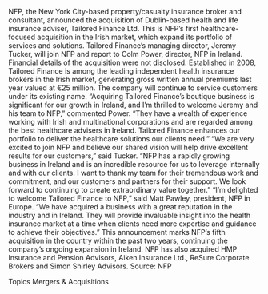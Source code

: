 NFP, the New York City-based property/casualty insurance broker and consultant, announced the acquisition of Dublin-based health and life insurance adviser, Tailored Finance Ltd.
This is NFP’s first healthcare-focused acquisition in the Irish market, which expand its portfolio of services and solutions. Tailored Finance’s managing director, Jeremy Tucker, will join NFP and report to Colm Power, director, NFP in Ireland.
Financial details of the acquisition were not disclosed.
Established in 2008, Tailored Finance is among the leading independent health insurance brokers in the Irish market, generating gross written annual premiums last year valued at €25 million. The company will continue to service customers under its existing name.
“Acquiring Tailored Finance’s boutique business is significant for our growth in Ireland, and I’m thrilled to welcome Jeremy and his team to NFP,” commented Power. “They have a wealth of experience working with Irish and multinational corporations and are regarded among the best healthcare advisers in Ireland. Tailored Finance enhances our portfolio to deliver the healthcare solutions our clients need.”
“We are very excited to join NFP and believe our shared vision will help drive excellent results for our customers,” said Tucker. “NFP has a rapidly growing business in Ireland and is an incredible resource for us to leverage internally and with our clients. I want to thank my team for their tremendous work and commitment, and our customers and partners for their support. We look forward to continuing to create extraordinary value together.”
“I’m delighted to welcome Tailored Finance to NFP,” said Matt Pawley, president, NFP in Europe. “We have acquired a business with a great reputation in the industry and in Ireland. They will provide invaluable insight into the health insurance market at a time when clients need more expertise and guidance to achieve their objectives.”
This announcement marks NFP’s fifth acquisition in the country within the past two years, continuing the company’s ongoing expansion in Ireland. NFP has also acquired HMP Insurance and Pension Advisors, Aiken Insurance Ltd., ReSure Corporate Brokers and Simon Shirley Advisors.
Source: NFP

Topics
Mergers & Acquisitions
